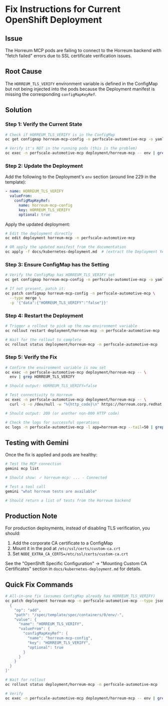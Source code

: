 # Fix Instructions for Current OpenShift Deployment

## Issue

The Horreum MCP pods are failing to connect to the Horreum backend with "fetch failed" errors due to SSL certificate verification issues.

## Root Cause

The `HORREUM_TLS_VERIFY` environment variable is defined in the ConfigMap but not being injected into the pods because the Deployment manifest is missing the corresponding `configMapKeyRef`.

## Solution

### Step 1: Verify the Current State

```bash
# Check if HORREUM_TLS_VERIFY is in the ConfigMap
oc get configmap horreum-mcp-config -n perfscale-automotive-mcp -o yaml | grep HORREUM_TLS_VERIFY

# Verify it's NOT in the running pods (this is the problem)
oc exec -n perfscale-automotive-mcp deployment/horreum-mcp -- env | grep HORREUM_TLS_VERIFY
```

### Step 2: Update the Deployment

Add the following to the Deployment's `env` section (around line 229 in the template):

```yaml
- name: HORREUM_TLS_VERIFY
  valueFrom:
    configMapKeyRef:
      name: horreum-mcp-config
      key: HORREUM_TLS_VERIFY
      optional: true
```

Apply the updated deployment:

```bash
# Edit the deployment directly
oc edit deployment horreum-mcp -n perfscale-automotive-mcp

# OR apply the updated manifest from the documentation
oc apply -f docs/kubernetes-deployment.md  # (extract the Deployment YAML)
```

### Step 3: Ensure ConfigMap has the Setting

```bash
# Verify the ConfigMap has HORREUM_TLS_VERIFY set
oc get configmap horreum-mcp-config -n perfscale-automotive-mcp -o yaml

# If not present, patch it:
oc patch configmap horreum-mcp-config -n perfscale-automotive-mcp \
  --type merge \
  -p '{"data":{"HORREUM_TLS_VERIFY":"false"}}'
```

### Step 4: Restart the Deployment

```bash
# Trigger a rollout to pick up the new environment variable
oc rollout restart deployment/horreum-mcp -n perfscale-automotive-mcp

# Wait for the rollout to complete
oc rollout status deployment/horreum-mcp -n perfscale-automotive-mcp
```

### Step 5: Verify the Fix

```bash
# Confirm the environment variable is now set
oc exec -n perfscale-automotive-mcp deployment/horreum-mcp -- \
  env | grep HORREUM_TLS_VERIFY

# Should output: HORREUM_TLS_VERIFY=false

# Test connectivity to Horreum
oc exec -n perfscale-automotive-mcp deployment/horreum-mcp -- \
  curl -s -o /dev/null -w "%{http_code}\n" https://horreum.corp.redhat.com/api/config/keycloak

# Should output: 200 (or another non-000 HTTP code)

# Check the logs for successful operations
oc logs -n perfscale-automotive-mcp -l app=horreum-mcp --tail=50 | grep -i "tool\|error"
```

## Testing with Gemini

Once the fix is applied and pods are healthy:

```bash
# Test the MCP connection
gemini mcp list

# Should show: ✓ horreum-mcp: ... - Connected

# Test a tool call
gemini "what horreum tests are available"

# Should return a list of tests from the Horreum backend
```

## Production Note

For production deployments, instead of disabling TLS verification, you should:

1. Add the corporate CA certificate to a ConfigMap
2. Mount it in the pod at `/etc/ssl/certs/custom-ca.crt`
3. Set `NODE_EXTRA_CA_CERTS=/etc/ssl/certs/custom-ca.crt`

See the "OpenShift Specific Configuration" → "Mounting Custom CA Certificates" section in `docs/kubernetes-deployment.md` for details.

## Quick Fix Commands

```bash
# All-in-one fix (assumes ConfigMap already has HORREUM_TLS_VERIFY)
oc patch deployment horreum-mcp -n perfscale-automotive-mcp --type json -p '[
  {
    "op": "add",
    "path": "/spec/template/spec/containers/0/env/-",
    "value": {
      "name": "HORREUM_TLS_VERIFY",
      "valueFrom": {
        "configMapKeyRef": {
          "name": "horreum-mcp-config",
          "key": "HORREUM_TLS_VERIFY",
          "optional": true
        }
      }
    }
  }
]'

# Wait for rollout
oc rollout status deployment/horreum-mcp -n perfscale-automotive-mcp

# Verify
oc exec -n perfscale-automotive-mcp deployment/horreum-mcp -- env | grep HORREUM_TLS_VERIFY
```
